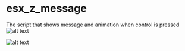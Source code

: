 # esx_z_message
The script that shows message and animation when control is pressed
![alt text](https://i.imgur.com/kjPSOMa.png)

![alt text](https://i.imgur.com/aX8W7Fg.png)

